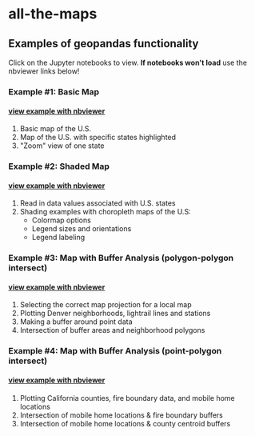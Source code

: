 # all-the-maps

## Examples of geopandas functionality

Click on the Jupyter notebooks to view. <b>If notebooks won't load</b> use the nbviewer links below!

### Example #1: Basic Map 
#### [view example with nbviewer](https://nbviewer.jupyter.org/github/sarahrunkle/all-the-maps/blob/master/geopandas_example1.ipynb)
1. Basic map of the U.S.
2. Map of the U.S. with specific states highlighted
3. "Zoom" view of one state

### Example #2: Shaded Map
#### [view example with nbviewer](https://nbviewer.jupyter.org/github/sarahrunkle/all-the-maps/blob/master/geopandas_example2.ipynb)
1. Read in data values associated with U.S. states
2. Shading examples with choropleth maps of the U.S:
    - Colormap options
    - Legend sizes and orientations
    - Legend labeling

### Example #3: Map with Buffer Analysis (polygon-polygon intersect)
#### [view example with nbviewer](https://nbviewer.jupyter.org/github/sarahrunkle/all-the-maps/blob/master/geopandas_example3.ipynb)
1. Selecting the correct map projection for a local map
2. Plotting Denver neighborhoods, lightrail lines and stations
3. Making a buffer around point data
4. Intersection of buffer areas and neighborhood polygons


### Example #4: Map with Buffer Analysis (point-polygon intersect)
#### [view example with nbviewer](https://nbviewer.jupyter.org/github.com/sarahrunkle/all-the-maps/blob/master/geopandas_example4.ipynb)
1. Plotting California counties, fire boundary data, and mobile home locations
2. Intersection of mobile home locations & fire boundary buffers
3. Intersection of mobile home locations & county centroid buffers
